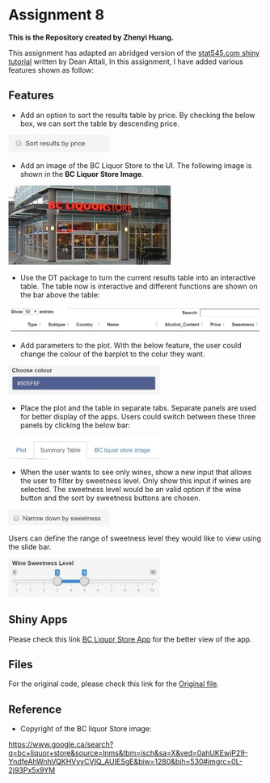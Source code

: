   Assignment 8
====================


__This is the Repository created by Zhenyi Huang.__

This assignment has adapted an abridged version of the [stat545.com shiny tutorial](http://stat545.com/shiny01_activity.html) written by Dean Attali, 
In this assignment, I have added various features shown as follow: 

## Features

* Add an option to sort the results table by price. By checking the below box, we can sort the table by descending price.

<img src="1.JPG" width="200">

* Add an image of the BC Liquor Store to the UI. The following image is shown in the __BC Liquor Store Image__.

![](BCLS.jPG)

* Use the DT package to turn the current results table into an interactive table. The table now is interactive and different functions are shown on the bar above the table:

<img src="3.JPG" width="700">

* Add parameters to the plot. With the below feature, the user could change the colour of the barplot to the colur they want.

<img src="4.JPG" width="300">

* Place the plot and the table in separate tabs. Separate panels are used for better display of the apps. Users could switch between these three panels by clicking the below bar:

<img src="5.JPG" width="300">

* When the user wants to see only wines, show a new input that allows the user to filter by sweetness level. Only show this input if wines are selected. The sweetness level would be an valid option if the wine button and the sort by sweetness buttons are chosen.

<img src="6b.JPG" width="200">

Users can define the range of sweetness level they would like to view using the slide bar.

<img src="6a.JPG" width="300">



## Shiny Apps

Please check this link [BC Liquor Store App](https://janehuang1647.shinyapps.io/bcl_assignment8/) for the better view of the app. 

## Files

For the original code, please check this link for the [Original file](https://github.com/STAT545-UBC-students/hw08-janehuang1647/blob/master/bcl_assignment8/app.R).


## Reference
* Copyright of the BC liquor Store image: 

https://www.google.ca/search?q=bc+liquor+store&source=lnms&tbm=isch&sa=X&ved=0ahUKEwjP29-YndfeAhWnhVQKHVyyCVIQ_AUIESgE&biw=1280&bih=530#imgrc=0L-2j93Px5x9YM

